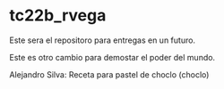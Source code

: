 # tc22b_rvega

Este sera el repositoro para entregas en un futuro.

Este es otro cambio para demostar el poder del mundo.

Alejandro Silva: Receta para pastel de choclo (choclo)
